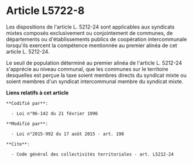 # Article L5722-8

Les dispositions de l'article L. 5212-24 sont applicables aux syndicats mixtes composés exclusivement ou conjointement de
communes, de départements ou d'établissements publics de coopération intercommunale lorsqu'ils exercent la compétence
mentionnée au premier alinéa de cet article L. 5212-24. 

Le seuil de population déterminé au premier alinéa de l'article L. 5212-24 s'apprécie au niveau communal, que les communes
sur le territoire desquelles est perçue la taxe soient membres directs du syndicat mixte ou soient membres d'un syndicat
intercommunal membre du syndicat mixte.

**Liens relatifs à cet article**

	**Codifié par**:

	  - Loi n°96-142 du 21 février 1996

	**Modifié par**:

	  - Loi n°2015-992 du 17 août 2015 - art. 198

	**Cite**:

	  - Code général des collectivités territoriales - art. L5212-24
